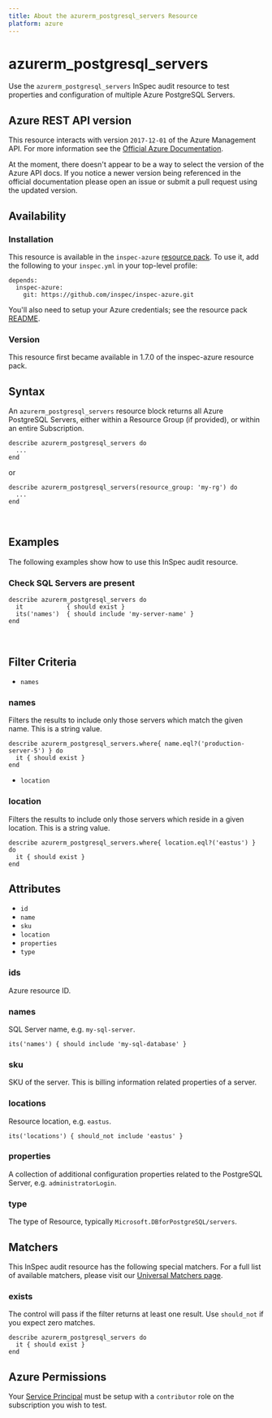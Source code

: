 ```yaml
---
title: About the azurerm_postgresql_servers Resource
platform: azure
---
```


# azurerm\_postgresql\_servers

Use the `azurerm_postgresql_servers` InSpec audit resource to test properties and configuration of multiple Azure PostgreSQL Servers.
<br />

## Azure REST API version

This resource interacts with version `2017-12-01` of the Azure Management API. For more
information see the [Official Azure Documentation](https://docs.microsoft.com/en-us/rest/api/postgresql/servers/list).

At the moment, there doesn't appear to be a way to select the version of the
Azure API docs. If you notice a newer version being referenced in the official
documentation please open an issue or submit a pull request using the updated
version.

## Availability

### Installation

This resource is available in the `inspec-azure` [resource
pack](https://www.inspec.io/docs/reference/glossary/#resource-pack). To use it, add the
following to your `inspec.yml` in your top-level profile:

    depends:
      inspec-azure:
        git: https://github.com/inspec/inspec-azure.git

You'll also need to setup your Azure credentials; see the resource pack
[README](https://github.com/inspec/inspec-azure#inspec-for-azure).

### Version

This resource first became available in 1.7.0 of the inspec-azure resource pack.

## Syntax

An `azurerm_postgresql_servers` resource block returns all Azure PostgreSQL Servers, either within a Resource Group (if provided), or within an entire Subscription.

    describe azurerm_postgresql_servers do
      ...
    end

  or

    describe azurerm_postgresql_servers(resource_group: 'my-rg') do
      ...
    end

<br />

## Examples

The following examples show how to use this InSpec audit resource.

### Check SQL Servers are present

    describe azurerm_postgresql_servers do
      it            { should exist }
      its('names')  { should include 'my-server-name' }
    end
<br />

## Filter Criteria

* `names`

### names

Filters the results to include only those servers which match the given name. This is a string value.

    describe azurerm_postgresql_servers.where{ name.eql?('production-server-5') } do
      it { should exist }
    end

* `location`

### location

Filters the results to include only those servers which reside in a given location. This is a string value.

    describe azurerm_postgresql_servers.where{ location.eql?('eastus') } do
      it { should exist }
    end

## Attributes

- `id`
- `name`
- `sku`
- `location`
- `properties`
- `type`

### ids
Azure resource ID.

### names
SQL Server name, e.g. `my-sql-server`.

    its('names') { should include 'my-sql-database' }

### sku
SKU of the server. This is billing information related properties of a server.

### locations
Resource location, e.g. `eastus`.

    its('locations') { should_not include 'eastus' }

### properties
A collection of additional configuration properties related to the PostgreSQL Server, e.g. `administratorLogin`.


### type
The type of Resource, typically `Microsoft.DBforPostgreSQL/servers`.

## Matchers

This InSpec audit resource has the following special matchers. For a full list of available matchers,
please visit our [Universal Matchers page](https://www.inspec.io/docs/reference/matchers/).

### exists

The control will pass if the filter returns at least one result. Use
`should_not` if you expect zero matches.

    describe azurerm_postgresql_servers do
      it { should exist }
    end

## Azure Permissions

Your [Service
Principal](https://docs.microsoft.com/en-us/azure/azure-resource-manager/resource-group-create-service-principal-portal)
must be setup with a `contributor` role on the subscription you wish to test.
